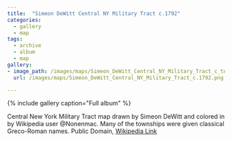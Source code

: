 ```yaml
---
title:  "Simeon DeWitt Central NY Military Tract c.1792"
categories:
  - gallery
  - map
tags:
  - archive
  - album
  - map
gallery:
- image_path: /images/maps/Simeon_DeWitt_Central_NY_Military_Tract_c_tn.jpg
  url: /images/maps/Simeon_DeWitt_Central_NY_Military_Tract_c.1792.png

---
```


{% include gallery caption="Full album" %}

Central New York Military Tract map drawn by Simeon DeWitt and colored in by Wikipedia user \@Nonenmac. Many of the townships were given classical Greco-Roman names.
Public Domain, <a href="https://commons.wikimedia.org/w/index.php?curid=876328">Wikipedia Link</a>
